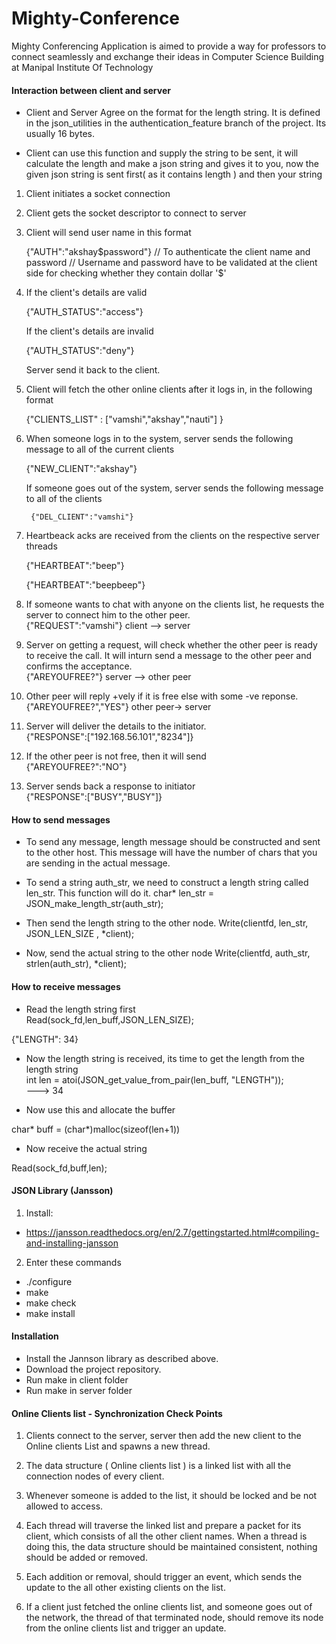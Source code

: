 Mighty-Conference
=================

Mighty Conferencing Application is aimed to provide a way for professors to connect seamlessly and exchange their ideas in Computer Science Building at Manipal Institute Of Technology

#### Interaction between client and server ####
* Client and Server Agree on the format for the length string. It is defined in the json_utilities in the authentication_feature branch of the project. Its usually 16 bytes.

* Client can use this function and supply the string to be sent, it will calculate the length and make a json string and gives it to you, now the given json string is sent first( as it contains length ) and then your string


1. Client initiates a socket connection
2. Client gets the socket descriptor to connect to server
3. Client will send user name in this format

	{"AUTH":"akshay$password"} // To authenticate the client name and password 
								// Username and password have to be validated at the client side for checking whether they contain dollar '$'
4. If the client's details are valid
	
	{"AUTH_STATUS":"access"}

	If the client's details are invalid

	{"AUTH_STATUS":"deny"}

	Server send it back to the client.

5. Client will fetch the other online clients after it logs in, in the following format

	{"CLIENTS_LIST" : ["vamshi","akshay","nauti"] }

6. When someone logs in to the system, server sends the following message to all of the current clients

	{"NEW_CLIENT":"akshay"} 

   If someone goes out of the system, server sends the following message to all of the clients   

        {"DEL_CLIENT":"vamshi"}

7. Heartbeack acks are received from the clients on the respective server threads

    {"HEARTBEAT":"beep"}

    {"HEARTBEAT":"beepbeep"}
    
8. If someone wants to chat with anyone on the clients list, he requests the server to connect him to the other peer.   
    {"REQUEST":"vamshi"} client --> server   
9. Server on getting a request, will check whether the other peer is ready to receive the call. It will inturn send a message to the other peer and confirms the acceptance.    
    {"AREYOUFREE?"}  server --> other peer   
    
10. Other peer will reply +vely if it is free else with some -ve reponse.    
    {"AREYOUFREE?","YES"} other peer-> server   
   
11. Server will deliver the details to the initiator.    
    {"RESPONSE":["192.168.56.101","8234"]}   
    
12. If the other peer is not free, then it will send    
    {"AREYOUFREE?":"NO"}   
    
13. Server sends back a response to initiator    
    {"RESPONSE":["BUSY","BUSY"]}
     

#### How to send messages ####

* To send any message, length message should be constructed and sent to the other host. This message will have the number of chars that you are sending in the actual message.


* To send a string auth_str, we need to construct a length string called len_str. This function will do it.
char* len_str = JSON_make_length_str(auth_str);

* Then send the length string to the other node.
Write(clientfd, len_str, JSON_LEN_SIZE , *client);

* Now, send the actual string to the other node
Write(clientfd, auth_str, strlen(auth_str), *client);

#### How to receive messages ####

* Read the length string first   
Read(sock_fd,len_buff,JSON_LEN_SIZE);   

{"LENGTH":   34}   
 
* Now the length string is received, its time to get the length from the length string  
	int len = atoi(JSON_get_value_from_pair(len_buff, "LENGTH"));      
	---> 34

* Now use this and allocate the buffer   

char* buff = (char*)malloc(sizeof(len+1))   

* Now receive the actual string

Read(sock_fd,buff,len);

#### JSON Library (Jansson) ####

1. Install: 
+ https://jansson.readthedocs.org/en/2.7/gettingstarted.html#compiling-and-installing-jansson

2. Enter these commands 
+ ./configure
+ make
+ make check
+ make install

#### Installation ####

* Install the Jannson library as described above.
* Download the project repository.
* Run make in client folder
* Run make in server folder


#### Online Clients list - Synchronization Check Points ####
1. Clients connect to the server, server then add the new client to the Online clients List and spawns a new thread.

2. The data structure ( Online clients list ) is a linked list with all the connection nodes of every client.

3. Whenever someone is added to the list, it should be locked and be not allowed to access.

4. Each thread will traverse the linked list and prepare a packet for its client, which consists of all the other client names. When a thread is doing this, the data structure should be maintained consistent, nothing should be added or removed.

5. Each addition or removal, should trigger an event, which sends the update to the all other existing clients on the list.

6. If a client just fetched the online clients list, and someone goes out of the network, the thread of that terminated node, should remove its node from the online clients list and trigger an update.
